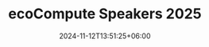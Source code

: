 ---
title: "ecoCompute Speakers 2025"
date: 2024-11-12T13:51:25+06:00
draft: false
description: "Speakers list for the ecoCompute Conference 2025 in Berlin, Germany"
speaker_year: "2025"
outdated: false
---